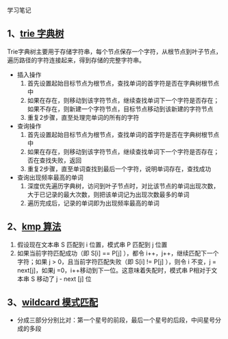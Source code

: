学习笔记

## 1、[trie 字典树](./trie.html)
Trie字典树主要用于存储字符串，每个节点保存一个字符，从根节点到叶子节点，遍历路径的字符连接起来，得到存储的完整字符串。

* 插入操作
  1. 首先设置起始目标节点为根节点，查找单词的首字符是否在字典树根节点中
  1. 如果在存在，则移动到该字符节点，继续查找单词下一个字符是否存在；如果不存在，则新建一个字符节点，目标节点移动到该新建的字符节点
  1. 重复2步骤，直至处理完单词的所有的字符
* 查询操作
  1. 首先设置起始目标节点为根节点，查找单词的首字符是否在字典树根节点中
  1. 如果在存在，则移动到该字符节点，继续查找单词下一个字符是否存在；否在查找失败，返回
  1. 重复2步骤，直至单词查找到最后一个字符，说明单词存在，查找成功
* 查询出现频率最高的单词
  1. 深度优先遍历字典树，访问到叶子节点时，对比该节点的单词出现次数，大于已记录的最大次数，则把该单词记为出现次数最多的单词
  1. 遍历完成后，记录的单词即为出现频率最高的单词

## 2、[kmp 算法](./kmp.js)
1. 假设现在文本串 S 匹配到 i 位置，模式串 P 匹配到 j 位置
1. 如果当前字符匹配成功（即 S[i] == P[j] ），都令 i++，j++，继续匹配下一个字符；如果 j > 0，且当前字符匹配失败（即 S[i] != P[j] ），则令 i 不变，j = next[j]，如果j =0，i++移动到下一位。这意味着失配时，模式串 P相对于文本串 S 移动了 j - next [j] 位

## 3、[wildcard 模式匹配](./wildcard.js)
* 分成三部分分别比对：第一个星号的前段，最后一个星号的后段，中间星号分成的多段